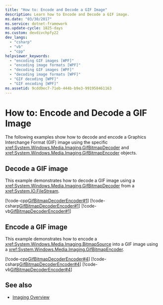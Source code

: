 ```yaml
---
title: "How to: Encode and Decode a GIF Image"
description: Learn how to Encode and Decode a GIF image.
ms.date: "03/30/2017"
ms.service: dotnet-framework
ms.update-cycle: 1825-days
ms.custom: devdivchpfy22
dev_langs:
  - "csharp"
  - "vb"
  - "cpp"
helpviewer_keywords:
  - "encoding GIF images [WPF]"
  - "encoding image formats [WPF]"
  - "decoding GIF images [WPF]"
  - "decoding image formats [WPF]"
  - "GIF decoding [WPF]"
  - "GIF encoding [WPF]"
ms.assetid: 9cdd9ec7-71eb-444b-b9e3-991958461163
---
```

# How to: Encode and Decode a GIF Image

The following examples show how to decode and encode a Graphics Interchange Format (GIF) image using the specific <xref:System.Windows.Media.Imaging.GifBitmapDecoder> and <xref:System.Windows.Media.Imaging.GifBitmapEncoder> objects.

## Decode a GIF image

This example demonstrates how to decode a GIF image using a <xref:System.Windows.Media.Imaging.GifBitmapDecoder> from a <xref:System.IO.FileStream>.

[!code-cpp[GifBitmapDecoderEncoder#1](~/samples/snippets/cpp/VS_Snippets_Wpf/GifBitmapDecoderEncoder/CPP/GifEncoderDecoder.cpp#1)]
[!code-csharp[GifBitmapDecoderEncoder#1](~/samples/snippets/csharp/VS_Snippets_Wpf/GifBitmapDecoderEncoder/CSharp/GifEncoderDecoder.cs#1)]
[!code-vb[GifBitmapDecoderEncoder#1](~/samples/snippets/visualbasic/VS_Snippets_Wpf/GifBitmapDecoderEncoder/VB/GifEncoderDecoder.vb#1)]

## Encode a GIF image

This example demonstrates how to encode a <xref:System.Windows.Media.Imaging.BitmapSource> into a GIF image using a <xref:System.Windows.Media.Imaging.GifBitmapEncoder>.

[!code-cpp[GifBitmapDecoderEncoder#4](~/samples/snippets/cpp/VS_Snippets_Wpf/GifBitmapDecoderEncoder/CPP/GifEncoderDecoder.cpp#4)]
[!code-csharp[GifBitmapDecoderEncoder#4](~/samples/snippets/csharp/VS_Snippets_Wpf/GifBitmapDecoderEncoder/CSharp/GifEncoderDecoder.cs#4)]
[!code-vb[GifBitmapDecoderEncoder#4](~/samples/snippets/visualbasic/VS_Snippets_Wpf/GifBitmapDecoderEncoder/VB/GifEncoderDecoder.vb#4)]

## See also

- [Imaging Overview](imaging-overview.md)
